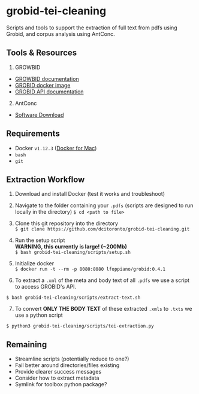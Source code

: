 # grobid-tei-cleaning

Scripts and tools to support the extraction of full text from pdfs using Grobid, and corpus analysis using AntConc.

## Tools & Resources

1. GROWBID
  - [GROWBID documentation](https://grobid.readthedocs.io/en/latest/Grobid-service/)
  - [GROBID docker image](https://hub.docker.com/r/lfoppiano/grobid/)
  - [GROBID API documentation](https://github.com/kermitt2/grobid/blob/master/grobid-service/src/main/doc/grobid-service-manual.pdf)

2. AntConc
  - [Software Download](http://www.laurenceanthony.net/software.html)

## Requirements

- Docker `v1.12.3` ([Docker for Mac](https://docs.docker.com/docker-for-mac/))
- `bash`
- `git`

## Extraction Workflow

1. Download and install Docker (test it works and troubleshoot)

2. Navigate to the folder containing your `.pdfs` (scripts are designed to run locally in the directory)
  `$ cd <path to file>`

3. Clone this git repository into the directory  
  `$ git clone https://github.com/dcitoronto/grobid-tei-cleaning.git`

4. Run the setup script  
**WARNING, this currently is large! (~200Mb)**  
  `$ bash grobid-tei-cleaning/scripts/setup.sh`

5. Initialize docker  
  `$ docker run -t --rm -p 8080:8080 lfoppiano/grobid:0.4.1`

6. To extract a `.xml` of the meta and body text of all `.pdfs` we use a script to access GROBID's API.

  `$ bash grobid-tei-cleaning/scripts/extract-text.sh`

7. To convert **ONLY THE BODY TEXT** of these extracted `.xmls` to `.txts` we use a python script

  `$ python3 grobid-tei-cleaning/scripts/tei-extraction.py`

## Remaining

- Streamline scripts (potentially reduce to one?)
- Fail better around directories/files existing
- Provide clearer success messages
- Consider how to extract metadata
- Symlink for toolbox python package?
